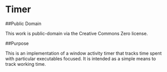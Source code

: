 # Timer

##Public Domain

This work is public-domain via the Creative Commons Zero license.

##Purpose

This is an implementation of a window activity timer that tracks time spent with particular executables focused. It is intended as a simple means to track working time.
